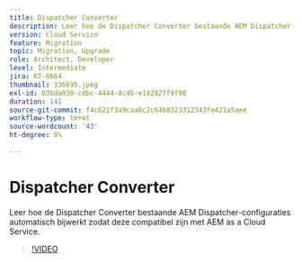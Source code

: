 ```yaml
---
title: Dispatcher Converter
description: Leer hoe de Dispatcher Converter bestaande AEM Dispatcher-configuraties automatisch bijwerkt zodat deze compatibel zijn met AEM as a Cloud Service.
version: Cloud Service
feature: Migration
topic: Migration, Upgrade
role: Architect, Developer
level: Intermediate
jira: KT-8664
thumbnail: 336695.jpeg
exl-id: 03bda030-cdbc-4444-8c4b-e182827f9f90
duration: 141
source-git-commit: f4c621f3a9caa8c2c64b8323312343fe421a5aee
workflow-type: tm+mt
source-wordcount: '43'
ht-degree: 0%

---
```


# Dispatcher Converter

Leer hoe de Dispatcher Converter bestaande AEM Dispatcher-configuraties automatisch bijwerkt zodat deze compatibel zijn met AEM as a Cloud Service.

>[!VIDEO](https://video.tv.adobe.com/v/336695?quality=12&learn=on)
